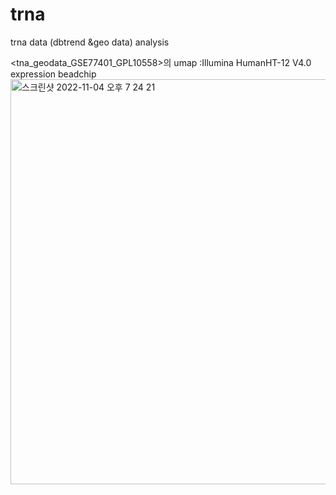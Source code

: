 # trna
trna data (dbtrend &amp;geo data) analysis


<tna_geodata_GSE77401_GPL10558>의 umap :Illumina HumanHT-12 V4.0 expression beadchip
<img width="648" alt="스크린샷 2022-11-04 오후 7 24 21" src="https://user-images.githubusercontent.com/72318982/199950679-adbd56f7-9ee1-4f84-b8d0-fb1b44022492.png">
